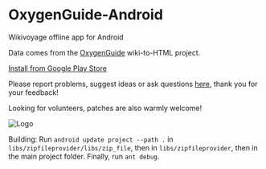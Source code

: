 OxygenGuide-Android
===================

Wikivoyage offline app for Android

Data comes from the [OxygenGuide](https://code.google.com/p/oxygenguide) wiki-to-HTML project.

[Install from Google Play Store](https://play.google.com/store/apps/details?id=org.github.OxygenGuide)

Please report problems, suggest ideas or ask questions [here](https://github.com/nicolas-raoul/OxygenGuide-Android/issues), thank you for your feedback!

Looking for volunteers, patches are also warmly welcome!

![Logo](https://raw.github.com/nicolas-raoul/OxygenGuide-Android/master/docs/marketing/logo512.png)

Building: Run `android update project --path .` in `libs/zipfileprovider/libs/zip_file`, then in `libs/zipfileprovider`, then in the main project folder. Finally, run `ant debug`.
